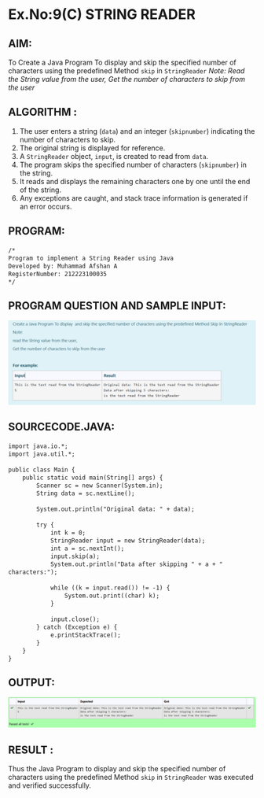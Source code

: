 # Ex.No:9(C) STRING READER

## AIM:
To Create a Java Program To display and skip the specified number of characters using the predefined Method `skip` in `StringReader`
*Note: Read the String value from the user, Get the number of characters to skip from the user*

## ALGORITHM :
1. The user enters a string (`data`) and an integer (`skipnumber`) indicating the number of characters to skip.
2. The original string is displayed for reference.
3. A `StringReader` object, `input`, is created to read from `data`.
4. The program skips the specified number of characters (`skipnumber`) in the string.
5. It reads and displays the remaining characters one by one until the end of the string.
6. Any exceptions are caught, and stack trace information is generated if an error occurs.

## PROGRAM:

```
/*
Program to implement a String Reader using Java
Developed by: Muhammad Afshan A
RegisterNumber: 212223100035
*/
```

## PROGRAM QUESTION AND SAMPLE INPUT:
![alt text](image.png)

## SOURCECODE.JAVA:

```
import java.io.*;
import java.util.*;

public class Main {
    public static void main(String[] args) {
        Scanner sc = new Scanner(System.in);
        String data = sc.nextLine();

        System.out.println("Original data: " + data);

        try {
            int k = 0;
            StringReader input = new StringReader(data);
            int a = sc.nextInt();
            input.skip(a);
            System.out.println("Data after skipping " + a + " characters:");

            while ((k = input.read()) != -1) {
                System.out.print((char) k);
            }

            input.close();
        } catch (Exception e) {
            e.printStackTrace();
        }
    }
}
```

## OUTPUT:
![alt text](image-1.png)

## RESULT :
Thus the Java Program to display and skip the specified number of characters using the predefined Method `skip` in `StringReader` was executed and verified successfully.
